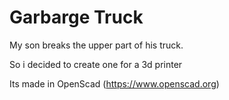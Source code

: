 # Garbarge Truck

My son breaks the upper part of his truck.

So i decided to create one for a 3d printer

Its made in OpenScad (https://www.openscad.org)
